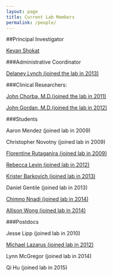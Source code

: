```yaml
---
layout: page
title: Current Lab Members
permalink: /people/
---
```


##Principal Investigator

<a href="{{ site.baseurl }}/publications"><span>Kevan Shokat</span></a>

###Administrative Coordinator

<a href="{{ site.baseurl }}/delaney"><span>Delaney Lynch (joined the lab in 2013)</span></a>


###Clinical Researchers:

<a href="{{ site.baseurl }}/chorba"><span>John Chorba, M.D.(joined the lab in 2011)</span></a>

<a href="{{ site.baseurl }}/gordan"><span>John Gordan, M.D.(joined the lab in 2012)</span></a>

###Students

Aaron Mendez (joined lab in 2009)

Christopher Novotny (joined lab in 2009)

<a href="{{ site.baseurl }}/rutaganira"><span>Florentine Rutaganira (joined lab in 2009)</span></a>

<a href="{{ site.baseurl }}/levin"><span>Rebecca Levin (joined lab in 2012)</span></a>

<a href="{{ site.baseurl }}/barkovich"><span>Krister Barkovich (joined lab in 2013)</span></a>

Daniel Gentile (joined lab in 2013)

<a href="{{ site.baseurl }}/nnadi"><span>Chimno Nnadi (joined lab in 2014)</span></a>

<a href="{{ site.baseurl }}/wong"><span>Allison Wong (joined lab in 2014)</span></a>

###Postdocs

Jesse Lipp (joined lab in 2010)


<a href="{{ site.baseurl }}/lazarus"><span>Michael Lazarus (joined lab in 2012)</span></a>

Lynn McGregor (joined lab in 2014)

Qi Hu (joined lab in 2015)



